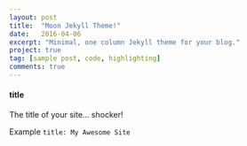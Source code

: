 ```yaml
---
layout: post
title:  "Moon Jekyll Theme!"
date:   2016-04-06
excerpt: "Minimal, one column Jekyll theme for your blog."
project: true
tag: [sample post, code, highlighting]
comments: true
---
```

   
      

#### title

The title of your site... shocker!

Example `title: My Awesome Site`



